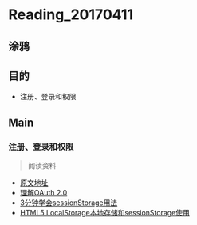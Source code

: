 # Reading_20170411
## 涂鸦

## 目的
- 注册、登录和权限

## Main
### 注册、登录和权限  
> 阅读资料
- [原文地址](http://www.cnblogs.com/keepfool/p/5665953.html)
- [理解OAuth 2.0](http://www.ruanyifeng.com/blog/2014/05/oauth_2_0.html)  
- [3分钟学会sessionStorage用法](http://blog.csdn.net/oaa608868/article/details/53539954)
- [HTML5 LocalStorage本地存储和sessionStorage使用](http://blog.csdn.net/qxs965266509/article/details/10012821)
